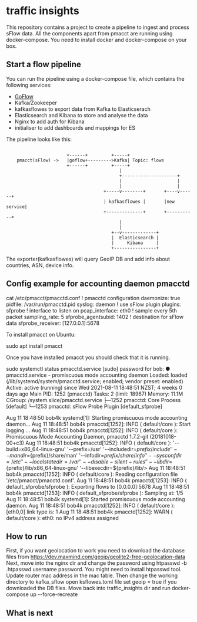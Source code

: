 # traffic insights

This repository contains a project to create a pipeline to ingest and process sFlow data.
All the components apart from pmacct are running using docker-compose. 
You need to install docker and docker-compose on your box.

## Start a flow pipeline

You can run the pipeline using a docker-compose file, which contains the following services:
* [GoFlow](https://github.com/cloudflare/goflow)
* Kafka/Zookeeper
* kafkasflowes to export data from Kafka to Elasticserach
* Elasticsearch and Kibana to store and analyse the data
* Nginx to add auth for Kibana 
* initialiser to add dashboards and mappings for ES

The pipeline looks like this:
```

                       +------+         +-----+
    pmacct(sFlow) ->   |goflow+--------->Kafka| Topic: flows
                       +------+         +-----+
                                           |
                                           +---------------------+
                                           |                     |
                                           |                     |
                                     +-----v--------+       +----v------+
                                     | kafkasflowes |       |new service|
                                     +--------------+       +-----------+
                                           |
                                           |
                                        +--v-------------+
                                        |  Elasticsearch |
                                        |     Kibana     |
                                        +----------------+

```

The exporter(kafkasflowes) will query GeoIP DB and add info about countries, ASN, device info.


## Config example for accounting daemon pmacctd 

cat /etc/pmacct/pmacctd.conf
      ! pmacctd configuration
      daemonize: true
      pidfile: /var/run/pmacctd.pid
      syslog: daemon
      ! use sFlow plugin 
      plugins: sfprobe
      ! interface to listen on 
      pcap_interface: eth0
      ! sample every 5th packet
      sampling_rate: 5
      sfprobe_agentsubid: 1402
      ! destination for sFlow data 
      sfprobe_receiver: [127.0.0.1]:5678

To install pmacct on Ubuntu: 

sudo apt install pmacct

Once you have installed pmacct you should check that it is running.

sudo systemctl status pmacctd.service
[sudo] password for bob:
● pmacctd.service - promiscuous mode accounting daemon
     Loaded: loaded (/lib/systemd/system/pmacctd.service; enabled; vendor preset: enabled)
     Active: active (running) since Wed 2021-08-11 18:48:51 NZST; 4 weeks 0 days ago
   Main PID: 1252 (pmacctd)
      Tasks: 2 (limit: 18967)
     Memory: 11.1M
     CGroup: /system.slice/pmacctd.service
             ├─1252 pmacctd: Core Process [default]
             └─1253 pmacctd: sFlow Probe Plugin [default_sfprobe]

Aug 11 18:48:50 bob4k systemd[1]: Starting promiscuous mode accounting daemon...
Aug 11 18:48:51 bob4k pmacctd[1252]: INFO ( default/core ): Start logging ...
Aug 11 18:48:51 bob4k pmacctd[1252]: INFO ( default/core ): Promiscuous Mode Accounting Daemon, pmacctd 1.7.2-git (20181018-00+c3)
Aug 11 18:48:51 bob4k pmacctd[1252]: INFO ( default/core ):  '--build=x86_64-linux-gnu' '--prefix=/usr' '--includedir=${prefix}/include' '--mandir=${prefix}/share/man' '--infodir=${prefix}/share/info' '--sysconfdir=/etc' '--localstatedir=/var' '--disable-silent-rules' '--libdir=${prefix}/lib/x86_64-linux-gnu' '--libexecdir=${prefix}/lib/>
Aug 11 18:48:51 bob4k pmacctd[1252]: INFO ( default/core ): Reading configuration file '/etc/pmacct/pmacctd.conf'.
Aug 11 18:48:51 bob4k pmacctd[1253]: INFO ( default_sfprobe/sfprobe ): Exporting flows to [0.0.0.0]:5678
Aug 11 18:48:51 bob4k pmacctd[1253]: INFO ( default_sfprobe/sfprobe ): Sampling at: 1/5
Aug 11 18:48:51 bob4k systemd[1]: Started promiscuous mode accounting daemon.
Aug 11 18:48:51 bob4k pmacctd[1252]: INFO ( default/core ): [eth0,0] link type is: 1
Aug 11 18:48:51 bob4k pmacctd[1252]: WARN ( default/core ): eth0: no IPv4 address assigned

## How to run 

First, if you want geolocation to work you need to download the database files from https://dev.maxmind.com/geoip/geolite2-free-geolocation-data 
Next, move into the nginx dir and change the password using htpasswd -b .htpasswd username password. You might need to install htpasswd tool. 
Update router mac address in the mac table. Then change the working directory to kafka_sflow open ksflowes.toml file set geoip = true if you downloaded the DB files. 
Move back into traffic_insights dir and run docker-compose up --force-recreate 

## What is next

